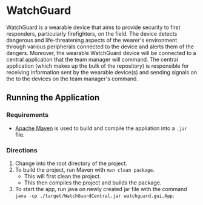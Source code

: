 # WatchGuard

WatchGuard is a wearable device that aims to provide security to first responders, particularly firefighters, on the field. The device detects dangerous and life-threatening aspects of the wearer's environment through various peripherals connected to the device and alerts them of the dangers. Moreover, the wearable WatchGuard device will be connected to a central application that the team manager will command. The central application (which makes up the bulk of the repository) is responsible for receiving information sent by the wearable device(s) and sending signals on the to the devices on the team manager's command.

## Running the Application

### Requirements

- [Apache Maven](https://maven.apache.org) is used to build and compile the appliation into a `.jar` file.

### Directions

1. Change into the root directory of the project.
2. To build the project, run Maven with `mvn clean package`.
   - This will first clean the project.
   - This then compiles the project and builds the package.
3. To start the app, run java on newly created jar file with the command `java -cp ./target/WatchGuardCentral.jar watchguard.gui.App`.